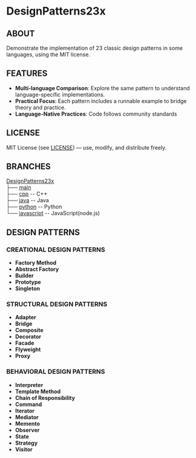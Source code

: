 # DesignPatterns23x

## ABOUT
Demonstrate the implementation of 23 classic design patterns in some languages, using the MIT license.

## FEATURES
- **Multi-language Comparison**: Explore the same pattern to understand language-specific implementations.  
- **Practical Focus**: Each pattern includes a runnable example to bridge theory and practice.  
- **Language-Native Practices**: Code follows community standards

## LICENSE
MIT License (see [LICENSE](LICENSE)) — use, modify, and distribute freely.  

## BRANCHES
[DesignPatterns23x](https://github.com/The-XiaoBai/DesignPatterns23x)<br>
├── [main](https://github.com/The-XiaoBai/DesignPatterns23x/tree/main)<br>
├── [cpp](https://github.com/The-XiaoBai/DesignPatterns23x/tree/cpp) -- C++<br>
├── [java](https://github.com/The-XiaoBai/DesignPatterns23x/tree/java) -- Java<br>
├── [python](https://github.com/The-XiaoBai/DesignPatterns23x/tree/python) -- Python<br>
└── [javascript](https://github.com/The-XiaoBai/DesignPatterns23x/tree/javascript) -- JavaScript(node.js)<br>

## DESIGN PATTERNS

### CREATIONAL DESIGN PATTERNS
- **Factory Method**
- **Abstract Factory**
- **Builder**
- **Prototype**
- **Singleton**

### STRUCTURAL DESIGN PATTERNS
- **Adapter**
- **Bridge**
- **Composite**
- **Decorator**
- **Facade**
- **Flyweight**
- **Proxy**

### BEHAVIORAL DESIGN PATTERNS
- **Interpreter**
- **Template Method**
- **Chain of Responsibility**
- **Command**
- **Iterator**
- **Mediator**
- **Memento**
- **Observer**
- **State**
- **Strategy**
- **Visitor**
